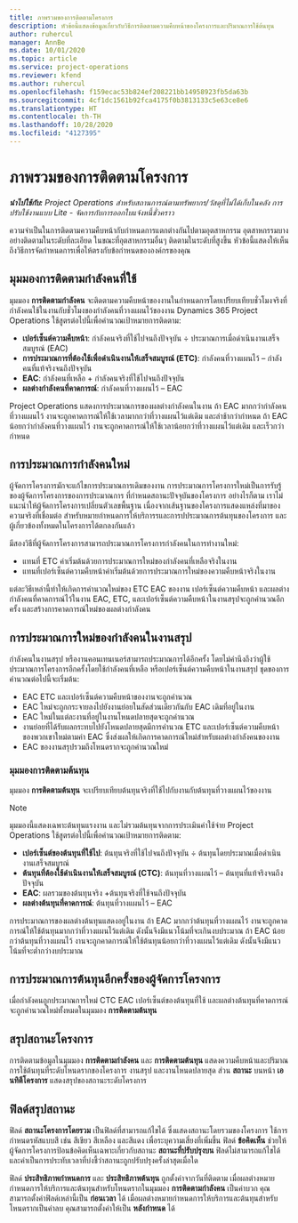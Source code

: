 ```yaml
---
title: ภาพรวมของการติดตามโครงการ
description: หัวข้อนี้แสดงข้อมูลเกี่ยวกับวิธีการติดตามความคืบหน้าของโครงการและปริมาณการใช้ต้นทุน
author: ruhercul
manager: AnnBe
ms.date: 10/01/2020
ms.topic: article
ms.service: project-operations
ms.reviewer: kfend
ms.author: ruhercul
ms.openlocfilehash: f159ecac53b824ef208221bb14958923fb5da63b
ms.sourcegitcommit: 4cf1dc1561b92fca4175f0b3813133c5e63ce8e6
ms.translationtype: HT
ms.contentlocale: th-TH
ms.lasthandoff: 10/28/2020
ms.locfileid: "4127395"
---
```

# <a name="project-tracking-overview"></a>ภาพรวมของการติดตามโครงการ

_**นำไปใช้กับ:** Project Operations สำหรับสถานการณ์ตามทรัพยากร/วัสดุที่ไม่ได้เก็บในคลัง การปรับใช้งานแบบ Lite - จัดการกับการออกใบแจ้งหนี้ชั่วคราว_

ความจำเป็นในการติดตามความคืบหน้ากับกำหนดการแตกต่างกันไปตามอุตสาหกรรม อุตสาหกรรมบางอย่างติดตามในระดับที่ละเอียด ในขณะที่อุตสาหกรรมอื่นๆ ติดตามในระดับที่สูงขึ้น หัวข้อนี้แสดงให้เห็นถึงวิธีการจัดกำหนดการเพื่อให้ตรงกับข้อกำหนดขององค์กรของคุณ

## <a name="effort-tracking-view"></a>มุมมองการติดตามกำลังคนที่ใช้

มุมมอง **การติดตามกำลังคน** จะติดตามความคืบหน้าของงานในกำหนดการโดยเปรียบเทียบชั่วโมงจริงที่กำลังคนใช้ในงานกับชั่วโมงของกำลังคนที่วางแผนไว้ของงาน Dynamics 365 Project Operations ใช้สูตรต่อไปนี้เพื่อคำนวณเป้าหมายการติดตาม:

- **เปอร์เซ็นต์ความคืบหน้า**: กำลังคนจริงที่ใช้ไปจนถึงปัจจุบัน ÷ ประมาณการเมื่อดำเนินงานเสร็จสมบูรณ์ (EAC) 
- **การประมาณการที่ต้องใช้เพื่อดำเนินงานให้เสร็จสมบูรณ์ (ETC)**: กำลังคนที่วางแผนไว้ – กำลังคนที่แท้จริงจนถึงปัจจุบัน 
- **EAC**: กำลังคนที่เหลือ + กำลังคนจริงที่ใช้ไปจนถึงปัจจุบัน 
- **ผลต่างกำลังคนที่คาดการณ์**: กำลังคนที่วางแผนไว้ – EAC

Project Operations แสดงการประมาณการของผลต่างกำลังคนในงาน ถ้า EAC มากกว่ากำลังคนที่วางแผนไว้ งานจะถูกคาดการณ์ให้ใช้เวลามากกว่าที่วางแผนไว้แต่เดิม และล่าช้ากว่ากำหนด ถ้า EAC น้อยกว่ากำลังคนที่วางแผนไว้ งานจะถูกคาดการณ์ให้ใช้เวลาน้อยกว่าที่วางแผนไว้แต่เดิม และเร็วกว่ากำหนด

## <a name="reprojecting-effort"></a>การประมาณการกำลังคนใหม่

ผู้จัดการโครงการมักจะแก้ไขการประมาณการเดิมของงาน การประมาณการโครงการใหม่เป็นการรับรู้ของผู้จัดการโครงการของการประมาณการ ที่กำหนดสถานะปัจจุบันของโครงการ อย่างไรก็ตาม เราไม่แนะนำให้ผู้จัดการโครงการเปลี่ยนตัวเลขพื้นฐาน เนื่องจากเส้นฐานของโครงการแสดงแหล่งที่มาของความจริงที่เชื่อมต่อ สำหรับหมายกำหนดการให้บริการรและการปประมาณการต้นทุนของโครงการ และผู้เกี่ยวข้องทั้งหมดในโครงการได้ตกลงกันแล้ว

มีสองวิธีที่ผู้จัดการโครงการสามารถประมาณการโครงการกำลังคนในการทำงานใหม่:

- แทนที่ ETC ค่าเริ่มต้นด้วยการประมาณการใหม่ของกำลังคนที่เหลือจริงในงาน 
- แทนที่เปอร์เซ็นต์ความคืบหน้าค่าเริ่มต้นด้วยการประมาณการใหม่ของความคืบหน้าจริงในงาน

แต่ละวิธีเหล่านี้ทำให้เกิดการคำนวณใหม่ของ ETC EAC ของงาน เปอร์เซ็นต์ความคืบหน้า และผลต่างกำลังคนที่คาดการณ์ไว้ในงาน EAC, ETC, และเปอร์เซ็นต์ความคืบหน้าในงานสรุปจะถูกคำนวณอีกครั้ง และสร้างการคาดการณ์ใหม่ของผลต่างกำลังคน

## <a name="reprojection-of-effort-on-summary-tasks"></a>การประมาณการใหม่ของกำลังคนในงานสรุป

กำลังคนในงานสรุป หรืองานคอนเทนเนอร์สามารถประมาณการได้อีกครั้ง โดยไม่คำนึงถึงว่าผู้ใช้ประมาณการโครงการอีกครั้งโดยใช้กำลังคนที่เหลือ หรือเปอร์เซ็นต์ความคืบหน้าในงานสรุป ชุดของการคำนวณต่อไปนี้จะเริ่มต้น:

- EAC ETC และเปอร์เซ็นต์ความคืบหน้าของงานจะถูกคำนวณ
- EAC ใหม่จะถูกกระจายลงไปยังงานย่อยในสัดส่วนเดียวกันกับ EAC เดิมที่อยู่ในงาน
- EAC ใหม่ในแต่ละงานที่อยู่ในงานโหนดปลายสุดจะถูกคำนวณ 
- งานย่อยที่ได้รับผลกระทบไปยังโหนดปลายสุดมีการคำนวณ ETC และเปอร์เซ็นต์ความคืบหน้าของพวกเขาใหม่ตามค่า EAC ซึ่งส่งผลให้เกิดการคาดการณ์ใหม่สำหรับผลต่างกำลังคนของงาน 
- EAC ของงานสรุปรวมถึงโหนดรากจะถูกคำนวณใหม่

### <a name="cost-tracking-view"></a>มุมมองการติดตามต้นทุน 

มุมมอง **การติดตามต้นทุน** จะเปรียบเทียบต้นทุนจริงที่ใช้ไปกับงานกับต้นทุนที่วางแผนไว้ของงาน 

> [!NOTE]
> มุมมองนี้แสดงเฉพาะต้นทุนแรงงาน และไม่รวมต้นทุนจากการประเมินค่าใช้จ่าย Project Operations ใช้สูตรต่อไปนี้เพื่อคำนวณเป้าหมายการติดตาม:

- **เปอร์เซ็นต์ของต้นทุนที่ใช้ไป**: ต้นทุนจริงที่ใช้ไปจนถึงปัจจุบัน ÷ ต้นทุนโดยประมาณเมื่อดำเนินงานเสร็จสมบูรณ์
- **ต้นทุนที่ต้องใช้ดำเนินงานให้เสร็จสมบูรณ์ (CTC)**: ต้นทุนที่วางแผนไว้ – ต้นทุนที่แท้จริงจนถึงปัจจุบัน
- **EAC**: ผลรวมของต้นทุนจริง +ต้นทุนจริงที่ใช้จนถึงปัจจุบัน
- **ผลต่างต้นทุนที่คาดการณ์**: ต้นทุนที่วางแผนไว้ – EAC

การประมาณการของผลต่างต้นทุนแสดงอยู่ในงาน ถ้า EAC มากกว่าต้นทุนที่วางแผนไว้ งานจะถูกคาดการณ์ให้ใช้ต้นทุนมากกว่าที่วางแผนไว้แต่เดิม ดังนั้นจึงมีแนวโน้มที่จะเกินงบประมาณ ถ้า EAC น้อยกว่าต้นทุนที่วางแผนไว้ งานจะถูกคาดการณ์ให้ใช้ต้นทุนน้อยกว่าที่วางแผนไว้แต่เดิม ดังนั้นจึงมีแนวโน้มที่จะต่ำกว่างบประมาณ

## <a name="project-managers-reprojection-of-cost"></a>การประมาณการต้นทุนอีกครั้งของผู้จัดการโครงการ

เมื่อกำลังคนถูกประมาณการใหม่ CTC EAC เปอร์เซ็นต์ของต้นทุนที่ใช้ และผลต่างต้นทุนที่คาดการณ์จะถูกคำนวณใหม่ทั้งหมดในมุมมอง **การติดตามต้นทุน**

## <a name="project-status-summary"></a>สรุปสถานะโครงการ

การติดตามข้อมูลในมุมมอง **การติดตามกำลังคน** และ **การติดตามต้นทุน** แสดงความคืบหน้าและปริมาณการใช้ต้นทุนที่ระดับโหนดรากของโครงการ งานสรุป และงานโหนดปลายสุด ส่วน **สถานะ** บนหน้า **เอนทิตีโครงการ** แสดงสรุปของสถานะระดับโครงการ

## <a name="status-summary-fields"></a>ฟิลด์สรุปสถานะ

ฟิลด์ **สถานะโครงการโดยรวม** เป็นฟิลด์ที่สามารถแก้ไขได้ ซึ่งแสดงสถานะโดยรวมของโครงการ ใช้การกำหนดรหัสแบบสี เช่น สีเขียว สีเหลือง และสีแดง เพื่อระบุความเสี่ยงที่เพิ่มขึ้น ฟิลด์ **ข้อคิดเห็น** ช่วยให้ผู้จัดการโครงการป้อนข้อคิดเห็นเฉพาะเกี่ยวกับสถานะ **สถานะที่ปรับปรุงบน** ฟิลด์ไม่สามารถแก้ไขได้ และค่าเป็นการประทับเวลาที่บ่งชี้ว่าสถานะถูกปรับปรุงครั้งล่าสุดเมื่อใด

ฟิลด์ **ประสิทธิภาพกำหนดการ** และ **ประสิทธิภาพต้นทุน** ถูกตั้งค่าจากวันที่ติดตาม เมื่อผลต่างหมายกำหนดการให้บริการและต้นทุนสำหรับโหนดรากในมุมมอง **การติดตามกำลังคน** เป็นค่าบวก คุณสามารถตั้งค่าฟิลด์เหล่านี้เป็น **ก่อนเวลา** ได้ เมื่อผลต่างหมายกำหนดการให้บริการและต้นทุนสำหรับโหนดรากเป็นค่าลบ คุณสามารถตั้งค่าให้เป็น **หลังกำหนด** ได้
